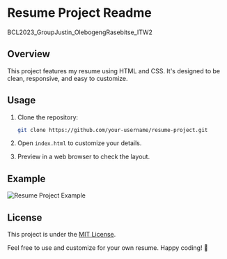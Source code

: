 # Resume Project Readme
BCL2023_GroupJustin_OlebogengRasebitse_ITW2

## Overview

This project features my resume using HTML and CSS. It's designed to be clean, responsive, and easy to customize.

## Usage

1. Clone the repository:

   ```bash
   git clone https://github.com/your-username/resume-project.git
   ```

2. Open `index.html` to customize your details.

3. Preview in a web browser to check the layout.

## Example

![Resume Project Example](link_to_screenshot_or_image)

## License

This project is under the [MIT License](LICENSE).

Feel free to use and customize for your own resume. Happy coding! 🚀